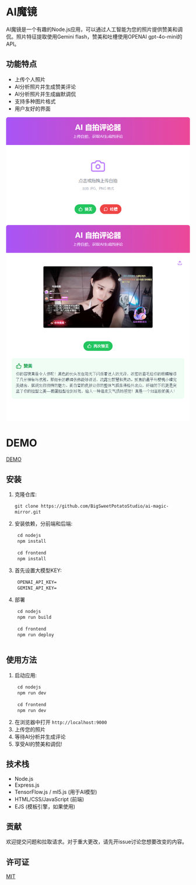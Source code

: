 # AI魔镜

AI魔镜是一个有趣的Node.js应用，可以通过人工智能为您的照片提供赞美和调侃。照片特征提取使用Gemini flash，赞美和吐槽使用OPENAI gpt-4o-mini的API。

## 功能特点

- 上传个人照片
- AI分析照片并生成赞美评论
- AI分析照片并生成幽默调侃
- 支持多种图片格式
- 用户友好的界面

![alt text](./nodejs/assests/demo2.png)
![alt text](./nodejs/assests/demo1.png)

# DEMO

[DEMO](https://magic-mirror.dadigua.men/)

## 安装
1. 克隆仓库:
   ```
   git clone https://github.com/BigSweetPotatoStudio/ai-magic-mirror.git
   ```
2. 安装依赖，分前端和后端:
   ```
    cd nodejs
    npm install

    cd frontend
    npm install 
   ```
3. 首先设置大模型KEY:
   ```
    OPENAI_API_KEY=
    GEMINI_API_KEY=

   ```
4. 部署

   ```
    cd nodejs 
    npm run build

    cd frontend
    npm run deploy
    
   ```

## 使用方法

1. 启动应用:
   ```
    cd nodejs 
    npm run dev

    cd frontend
    npm run dev
   ```
2. 在浏览器中打开 `http://localhost:9000`
3. 上传您的照片
4. 等待AI分析并生成评论
5. 享受AI的赞美和调侃!

## 技术栈

- Node.js
- Express.js
- TensorFlow.js / ml5.js (用于AI模型)
- HTML/CSS/JavaScript (前端)
- EJS (模板引擎，如果使用)

## 贡献

欢迎提交问题和拉取请求。对于重大更改，请先开issue讨论您想要改变的内容。

## 许可证

[MIT](https://choosealicense.com/licenses/mit/)
